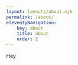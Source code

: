 ```yaml
---
layout: layouts/about.njk
permalink: /about/
eleventyNavigation:
    key: about
    title: about
    order: 2
---
```

Hey